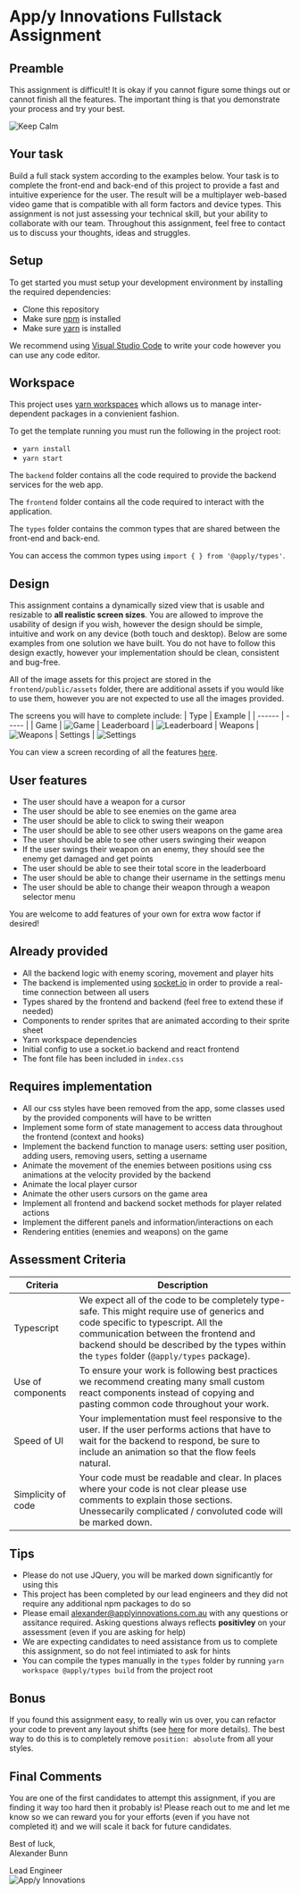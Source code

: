 # App/y Innovations Fullstack Assignment

## Preamble

This assignment is difficult! It is okay if you cannot figure some things out or cannot finish all the features. The important thing is that you demonstrate your process and try your best.

![Keep Calm](./media/keep_calm.jpg)

## Your task

Build a full stack system according to the examples below. Your task is to complete the front-end and back-end of this project to provide a fast and intuitive experience for the user. The result will be a multiplayer web-based video game that is compatible with all form factors and device types. This assignment is not just assessing your technical skill, but your ability to collaborate with our team. Throughout this assignment, feel free to contact us to discuss your thoughts, ideas and struggles.

## Setup

To get started you must setup your development environment by installing the required dependencies:

- Clone this repository
- Make sure [npm](https://www.npmjs.com/get-npm) is installed
- Make sure [yarn](https://classic.yarnpkg.com/en/docs/install) is installed

We recommend using [Visual Studio Code](https://code.visualstudio.com/) to write your code however you can use any code editor.

## Workspace

This project uses [yarn workspaces](https://classic.yarnpkg.com/lang/en/docs/workspaces) which allows us to manage inter-dependent packages in a convienient fashion.

To get the template running you must run the following in the project root:

- `yarn install`
- `yarn start`

The `backend` folder contains all the code required to provide the backend services for the web app.

The `frontend` folder contains all the code required to interact with the application.

The `types` folder contains the common types that are shared between the front-end and back-end.

You can access the common types using `import { } from '@apply/types'`.

## Design

This assignment contains a dynamically sized view that is usable and resizable to **all realistic screen sizes**. You are allowed to improve the usability of design if you wish, however the design should be simple, intuitive and work on any device (both touch and desktop). Below are some examples from one solution we have built. You do not have to follow this design exactly, however your implementation should be clean, consistent and bug-free.

All of the image assets for this project are stored in the `frontend/public/assets` folder, there are additional assets if you would like to use them, however you are not expected to use all the images provided.

The screens you will have to complete include:
| Type | Example |
| ------ | ----- |
| Game | ![Game](./media/game.png)
| Leaderboard | ![Leaderboard](./media/leaderboard.png)
| Weapons | ![Weapons](./media/weapons.png)
| Settings | ![Settings](./media/settings.png)

You can view a screen recording of all the features [here](https://drive.google.com/file/d/1m_TwjP4lWbsGV4UbZA7MT7i4NHPq5uAP/view?usp=sharing).

## User features

- The user should have a weapon for a cursor
- The user should be able to see enemies on the game area
- The user should be able to click to swing their weapon
- The user should be able to see other users weapons on the game area
- The user should be able to see other users swinging their weapon
- If the user swings their weapon on an enemy, they should see the enemy get damaged and get points
- The user should be able to see their total score in the leaderboard
- The user should be able to change their username in the settings menu
- The user should be able to change their weapon through a weapon selector menu

You are welcome to add features of your own for extra wow factor if desired!

## Already provided

- All the backend logic with enemy scoring, movement and player hits
- The backend is implemented using [socket.io](https://socket.io/docs/v4) in order to provide a real-time connection between all users
- Types shared by the frontend and backend (feel free to extend these if needed)
- Components to render sprites that are animated according to their sprite sheet
- Yarn workspace dependencies
- Initial config to use a socket.io backend and react frontend
- The font file has been included in `index.css`

## Requires implementation

- All our css styles have been removed from the app, some classes used by the provided components will have to be written
- Implement some form of state management to access data throughout the frontend (context and hooks)
- Implement the backend function to manage users: setting user position, adding users, removing users, setting a username
- Animate the movement of the enemies between positions using css animations at the velocity provided by the backend
- Animate the local player cursor
- Animate the other users cursors on the game area
- Implement all frontend and backend socket methods for player related actions
- Implement the different panels and information/interactions on each
- Rendering entities (enemies and weapons) on the game

## Assessment Criteria

| Criteria           | Description                                                                                                                                                                                                                                                           |
| ------------------ | --------------------------------------------------------------------------------------------------------------------------------------------------------------------------------------------------------------------------------------------------------------------- |
| Typescript         | We expect all of the code to be completely type-safe. This might require use of generics and code specific to typescript. All the communication between the frontend and backend should be described by the types within the `types` folder (`@apply/types` package). |
| Use of components  | To ensure your work is following best practices we recommend creating many small custom react components instead of copying and pasting common code throughout your work.                                                                                             |
| Speed of UI        | Your implementation must feel responsive to the user. If the user performs actions that have to wait for the backend to respond, be sure to include an animation so that the flow feels natural.                                                                      |
| Simplicity of code | Your code must be readable and clear. In places where your code is not clear please use comments to explain those sections. Unessecarily complicated / convoluted code will be marked down.                                                                           |

## Tips

- Please do not use JQuery, you will be marked down significantly for using this
- This project has been completed by our lead engineers and they did not require any additional npm packages to do so
- Please email alexander@applyinnovations.com.au with any questions or assitance required. Asking questions always reflects **positivley** on your assessment (even if you are asking for help)
- We are expecting candidates to need assistance from us to complete this assignment, so do not feel intimiated to ask for hints
- You can compile the types manually in the `types` folder by running `yarn workspace @apply/types build` from the project root

## Bonus

If you found this assignment easy, to really win us over, you can refactor your code to prevent any layout shifts (see [here](https://web.dev/animations-guide/) for more details). The best way to do this is to completely remove `position: absolute` from all your styles.

## Final Comments

You are one of the first candidates to attempt this assignment, if you are finding it way too hard then it probably is! Please reach out to me and let me know so we can reward you for your efforts (even if you have not completed it) and we will scale it back for future candidates.

Best of luck, \
Alexander Bunn

Lead Engineer \
![App/y Innovations](./media/logo.gif)

